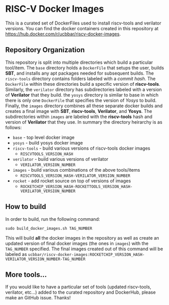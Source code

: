 RISC-V Docker Images
====================

This is a curated set of DockerFiles used to install riscv-tools and verilator versions. You can find the docker containers
created in this repository at https://hub.docker.com/r/ucbbar/riscv-docker-images.

Repository Organization
-----------------------

This repository is split into multiple directories which build a particular tool/item. The `base`
directory holds a `DockerFile` that setups the user, builds **SBT**, and installs any apt packages needed for subsequent builds.
The `riscv-tools` directory contains folders labeled with a *commit hash*. The `DockerFile` within these directories build
a specific version of **riscv-tools**. Similarly, the `verilator` directory has subdirectories labeled with a version of 
**Verilator** that they build. the `yosys` directory is similar to base in which there is only one `DockerFile` that specifies
the version of *Yosys* to build. Finally, the `images` directory combines all these separate docker builds and creates a final
image with **SBT**, **riscv-tools**, **Verilator**, and **Yosys**. The subdirectories within `images` are labeled with the **riscv-tools**
hash and version of **Verilator** that they use. In summary the directory heirarchy is as follows:

- `base` - top level docker image
- `yosys` - build yosys docker image
- `riscv-tools` - build various versions of riscv-tools docker images
    - `RISCVTOOLS_VERSION_HASH`
- `verilator` - build various versions of verilator
    - `VERILATOR_VERSION_NUMBER`
- `images` - build various combinations of the above tools/items
    - `RISCVTOOLS_VERSION_HASH-VERILATOR_VERSION_NUMBER`
- `rocket` - add rocket source on top of versions of images
    - `ROCKETCHIP_VERSION_HASH-ROCKETTOOLS_VERSION_HASH-VERILATOR_VERSION_NUMBER`


How to build
------------

In order to build, run the following command:

```
sudo build_docker_images.sh TAG_NUMBER
```

This will build **all** the docker images in the repository as well as create an updated version of final docker images (the ones 
in `images`) with the `TAG_NUMBER` specified. The final images created out of this command will be labeled as
`ucbbar/riscv-docker-images:ROCKETCHIP_VERSION_HASH-VERILATOR_VERSION_NUMBER-TAG_NUMBER`

More tools...
-------------

If you would like to have a particular set of tools (updated riscv-tools, verilator, etc...) added to the curated repository and
DockerHub, please make an GitHub issue. Thanks!

